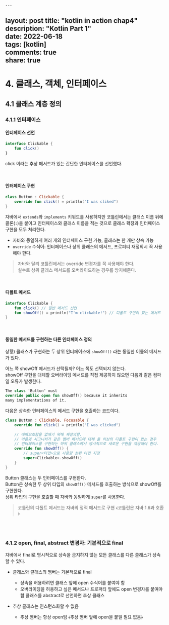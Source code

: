     ---
layout: post
title: "kotlin in action chap4"    
description: "Kotlin Part 1"  
date: 2022-06-18   
tags: [kotlin]    
comments: true   
share: true 
---    


# 4. 클래스, 객체, 인터페이스   
## 4.1 클래스 계층 정의 
### 4.1.1 인터페이스 

#### 인터페이스 선언 

```kotlin
interface Clickable {
    fun click()
}
```

click 이라는 추상 메서드가 있는 간단한 인터페이스를 선언했다. 

<br />    

#### 인터페이스 구현   

```kotlin
class Button : Clickable {
    override fun click() = println("I was cliked")
}
```

자바에서 `extends`와 `implements` 키워드를 사용하지만 코틀린에서는 클래스 이름 뒤에 콜론(`:`)을 붙이고 인터페이스와 클래스 이름을 적는 것으로 클래스 확장과 인터페이스 구현을 모두 처리한다.


* 자바와 동일하게 여러 개의 인터페이스 구현 가능, 클래스는 한 개만 상속 가능   
* `override` 수식어: 인터페이스나 상위 클래스의 메서드, 프로퍼티 재정의시 꼭 사용해야 한다.

> 자바와 달리 코틀린에서는 override 변경자를 꼭 사용해야 한다.   
> 실수로 상위 클래스 메서드를 오버라이드하는 경우를 방지해준다.     

<br />

#### 디폴트 메서드 
```kotlin
interface Clickable {
    fun click() // 일반 메서드 선언 
    fun showOff() = println("I'm clickable!") // 디폴트 구현이 있는 메서드 
}
```

<br />

#### 동일한 메서드를 구현하는 다른 인터페이스 정의 
상황) 클래스가 구현하는 두 상위 인터페이스에 `showOff()` 라는 동일한 이름의 메서드가 있다.   

어느 쪽 showOff 메서드가 선택될까? 어느 쪽도 선택되지 않는다.   
showOff 구현을 대체할 오버라이딩 메서드를 직접 제공하지 않으면 다음과 같은 컴파일 오류가 발생한다.   

```kotlin
The class 'Button' must 
override public open fun showOff() because it inherits
many implementations of it.
```
 

다음은 상속한 인터페이스의 메서드 구현을 호출하는 코드이다.  

```kotlin
class Button : Clickable, Focusable {
    override fun click() = println("I was clicked") 
    
    // 애매모호함을 없애기 위해 재정의함. 
    // 이름과 시그니처가 같은 멤버 메서드에 대해 둘 이상의 디폴트 구현이 있는 경우  
    // 인터페이스를 구현하는 하위 클래스에서 명시적으로 새로운 구현을 제공해야 한다. 
    override fun showOff() {
        // super<타입>으로 사용할 상위 타입 지정 
        super<Clickable>.showOff()
    }
} 
```

Button 클래스는 두 인터페이스를 구현한다.   
Button은 상속한 두 상위 타입의 `showOff()` 메서드를 호출하는 방식으로 showOff를 구현한다.   
상위 타입의 구현을 호출할 때 자바와 동일하게 `super`를 사용한다.    

> 코틀린의 디폴트 메서드는 자바의 정적 메서드로 구현 ﴾코틀린은 자바 1.6과 호환﴿  

<br />  
<br />  

### 4.1.2 open, final, abstract 변경자: 기본적으로 final    
자바에서 final로 명시적으로 상속을 금지하지 않는 모든 클래스를 다른 클래스가 상속할 수 있다.


* 클래스와 클래스의 멤버는 기본적으로 final
    - 상속을 허용하려면 클래스 앞에 open 수식어를 붙여야 함
    - 오버라이딩을 허용하고 싶은 메서드나 프로퍼티 앞에도 open 변경자를 붙여야 함 클래스를 abstract로 선언하면 추상 클래스


* 추상 클래스는 인스턴스화할 수 없음
    - 추상 멤버는 항상 open임 ﴾추상 멤버 앞에 open을 붙일 필요 없음﴿













